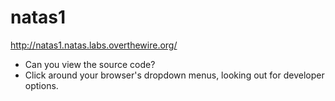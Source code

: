 # natas1

http://natas1.natas.labs.overthewire.org/

* Can you view the source code?
* Click around your browser's dropdown menus, looking out for developer options.
